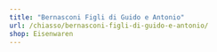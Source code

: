 ```yaml
---
title: "Bernasconi Figli di Guido e Antonio"
url: /chiasso/bernasconi-figli-di-guido-e-antonio/
shop: Eisenwaren
---
```

